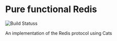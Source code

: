Pure functional Redis
===

![Build Statuss](https://travis-ci.org/chrisbenincasa/redis-fun.svg?branch=master)

An implementation of the Redis protocol using Cats
